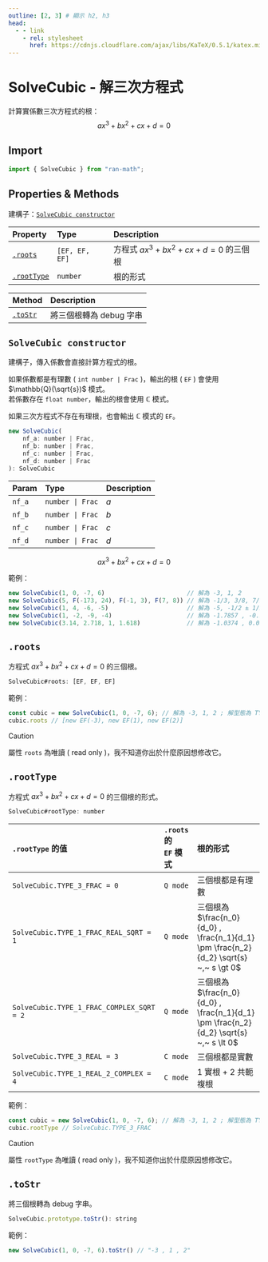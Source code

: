 ```yaml
---
outline: [2, 3] # 顯示 h2, h3
head:
  - - link
    - rel: stylesheet
      href: https://cdnjs.cloudflare.com/ajax/libs/KaTeX/0.5.1/katex.min.css # katex 語法支援
---
```


# SolveCubic - 解三次方程式
計算實係數三次方程式的根：
$$ax^3 + bx^2 + cx + d = 0$$

## Import
```js
import { SolveCubic } from "ran-math";
```

## Properties & Methods
建構子：[`SolveCubic constructor`](#solvequad-constructor)

| Property | Type | Description |
| :- | :- | :- |
| [`.roots`](#root) | `[EF, EF, EF]` | 方程式 $ax^3 + bx^2 + cx + d = 0$ 的三個根 |
| [`.rootType`](#roottype) | `number` | 根的形式 |

| Method | Description |
| :- | :- |
| [`.toStr`](#tostr) | 將三個根轉為 debug 字串 |

## `SolveCubic constructor`
建構子，傳入係數會直接計算方程式的根。

如果係數都是有理數 ( `int number | Frac` )，輸出的根 ( `EF` ) 會使用 $\mathbb{Q}(\sqrt{s})$ 模式。<br>
若係數存在 `float number`，輸出的根會使用 $\mathbb{C}$ 模式。

如果三次方程式不存在有理根，也會輸出 $\mathbb{C}$ 模式的 `EF`。

```js
new SolveCubic(
	nf_a: number | Frac,
	nf_b: number | Frac,
	nf_c: number | Frac,
	nf_d: number | Frac
): SolveCubic
```

| Param | Type | Description |
| :- | :- | :- |
| `nf_a` | `number \| Frac` | $a$ |
| `nf_b` | `number \| Frac` | $b$ |
| `nf_c` | `number \| Frac` | $c$ |
| `nf_d` | `number \| Frac` | $d$ |

$$ax^3 + bx^2 + cx + d = 0$$

範例：
```js
new SolveCubic(1, 0, -7, 6)                       // 解為 -3, 1, 2                    ; 解型態為 TYPE_3_FRAC
new SolveCubic(5, F(-173, 24), F(-1, 3), F(7, 8)) // 解為 -1/3, 3/8, 7/5              ; 解型態為 TYPE_3_FRAC
new SolveCubic(1, 4, -6, -5)                      // 解為 -5, -1/2 ± 1/2 √ 5          ; 解型態為 TYPE_1_FRAC_REAL_SQRT
new SolveCubic(1, -2, -9, -4)                     // 解為 -1.7857 , -0.5202 , 4.3059  ; 解型態為 TYPE_3_REAL
new SolveCubic(3.14, 2.718, 1, 1.618)             // 解為 -1.0374 , 0.0859 ± 0.6995 i ; 解型態為 TYPE_1_REAL_2_COMPLEX
```

## `.roots`
方程式 $ax^3 + bx^2 + cx + d = 0$ 的三個根。

```js
SolveCubic#roots: [EF, EF, EF]
```

範例：
```js
const cubic = new SolveCubic(1, 0, -7, 6); // 解為 -3, 1, 2 ; 解型態為 TYPE_3_FRAC
cubic.roots // [new EF(-3), new EF(1), new EF(2)]
```

> [!CAUTION]
> 屬性 `roots` 為唯讀 ( read only )，我不知道你出於什麼原因想修改它。

## `.rootType`
方程式 $ax^3 + bx^2 + cx + d = 0$ 的三個根的形式。

```js
SolveCubic#rootType: number
```

| `.rootType` 的值 | `.roots` 的<br> `EF` 模式 | 根的形式 |
| :- | :- | :- |
| `SolveCubic.TYPE_3_FRAC = 0` | `Q mode` | 三個根都是有理數 |
| `SolveCubic.TYPE_1_FRAC_REAL_SQRT = 1` | `Q mode` | 三個根為 $\frac{n_0}{d_0} , \frac{n_1}{d_1} \pm \frac{n_2}{d_2} \sqrt{s} ~,~ s \gt 0$ |
| `SolveCubic.TYPE_1_FRAC_COMPLEX_SQRT = 2` | `Q mode` | 三個根為 $\frac{n_0}{d_0} , \frac{n_1}{d_1} \pm \frac{n_2}{d_2} \sqrt{s} ~,~ s \lt 0$ |
| `SolveCubic.TYPE_3_REAL = 3` | `C mode` | 三個根都是實數 |
| `SolveCubic.TYPE_1_REAL_2_COMPLEX = 4` | `C mode` | 1 實根 + 2 共軛複根 |

範例：
```js
const cubic = new SolveCubic(1, 0, -7, 6); // 解為 -3, 1, 2 ; 解型態為 TYPE_3_FRAC
cubic.rootType // SolveCubic.TYPE_3_FRAC
```

> [!CAUTION]
> 屬性 `rootType` 為唯讀 ( read only )，我不知道你出於什麼原因想修改它。

## `.toStr`
將三個根轉為 debug 字串。

```js
SolveCubic.prototype.toStr(): string
```

範例：
```js
new SolveCubic(1, 0, -7, 6).toStr() // "-3 , 1 , 2"
```
